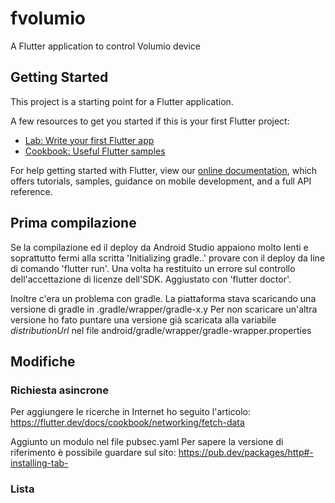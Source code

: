 # fvolumio

A Flutter application to control Volumio device

## Getting Started

This project is a starting point for a Flutter application.

A few resources to get you started if this is your first Flutter project:

- [Lab: Write your first Flutter app](https://flutter.dev/docs/get-started/codelab)
- [Cookbook: Useful Flutter samples](https://flutter.dev/docs/cookbook)

For help getting started with Flutter, view our
[online documentation](https://flutter.dev/docs), which offers tutorials,
samples, guidance on mobile development, and a full API reference.


## Prima compilazione
Se la compilazione ed il deploy da Android Studio appaiono molto lenti e soprattutto fermi alla scritta 'Initializing gradle..'
provare con il deploy da line di comando 'flutter run'.
Una volta ha restituito un errore sul controllo dell'accettazione di licenze dell'SDK.
Aggiustato con 'flutter doctor'.

Inoltre c'era un problema con gradle.
La piattaforma stava scaricando una versione di gradle in .gradle/wrapper/gradle-x.y
Per non scaricare un'altra versione ho fato puntare una versione già scaricata alla variabile *distributionUrl* nel file android/gradle/wrapper/gradle-wrapper.properties

## Modifiche

### Richiesta asincrone

Per aggiungere le ricerche in Internet ho seguito l'articolo: https://flutter.dev/docs/cookbook/networking/fetch-data

Aggiunto un modulo nel file pubsec.yaml
Per sapere la versione di riferimento è possibile guardare sul sito:
https://pub.dev/packages/http#-installing-tab-

### Lista
